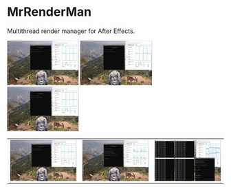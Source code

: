 # MrRenderMan
Multithread render manager for After Effects.

<p float="left">
  <img src="/Screens/Start.jpg" width="33%" />
  <img src="/Screens/Start.jpg" width="33%" /> 
  <img src="/Screens/Start.jpg" width="33%" />
</p>





|  |  |  |
| ------------- | ------------- |------------- |
|![](/Screens/Start.jpg)|![](/Screens/Settings.jpg)|![](/Screens/Workers.jpg)|

